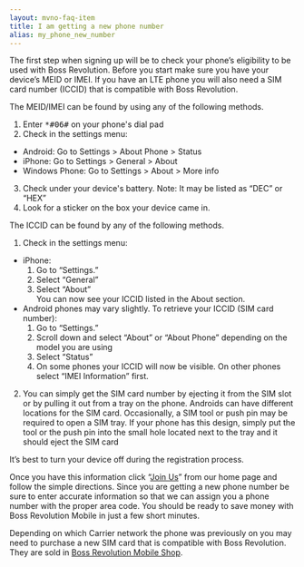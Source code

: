 ```yaml
---
layout: mvno-faq-item
title: I am getting a new phone number
alias: my_phone_new_number
---
```


The first step when signing up will be to check your phone’s eligibility to be used with Boss Revolution.  Before you start make sure you have your device’s MEID or IMEI.  If you have an LTE phone you will also need a SIM card number (ICCID) that is compatible with Boss Revolution.

The MEID/IMEI can be found by using any of the following methods.

1. Enter <kbd>\*#06#</kbd> on your phone's dial pad
2. Check in the settings menu:
  * Android: Go to Settings > About Phone > Status
  * iPhone: Go to Settings > General > About
  * Windows Phone: Go to Settings > About > More info
3. Check under your device's battery. Note: It may be listed as “DEC” or “HEX”
4. Look for a sticker on the box your device came in.

The ICCID can be found by any of the following methods.

1. Check in the settings menu:
  * iPhone:
    1. Go to “Settings.”
    2. Select “General”
    3. Select “About”  
    You can now see your ICCID listed in the About section.
  * Android phones may vary slightly. To retrieve your ICCID (SIM card number):
    1. Go to “Settings.”
    2. Scroll down and select “About” or “About Phone” depending on the model you are using
    3. Select “Status”
    4. On some phones your ICCID will now be visible. On other phones select “IMEI Information” first.
2. You can simply get the SIM card number by ejecting it from the SIM slot or by pulling it out from a tray on the phone. Androids can have different locations for the SIM card. Occasionally, a SIM tool or push pin may be required to open a SIM tray. If your phone has this design, simply put the tool or the push pin into the small hole located next to the tray and it should eject the SIM card

It’s best to turn your device off during the registration process.

Once you have this information click “<a href="register.html" target="\_blank">Join Us</a>” from our home page and follow the simple directions.  Since you are getting a new phone number be sure to enter accurate information so that we can assign you a phone number with the proper area code.  You should be ready to save money with Boss Revolution Mobile in just a few short minutes.

Depending on which Carrier network the phone was previously on you may need to purchase a new SIM card that is compatible with Boss Revolution.  They are sold in <a href="http://mobilestore.mvnodepot.com/phones" target="\_blank">Boss Revolution Mobile Shop</a>.

